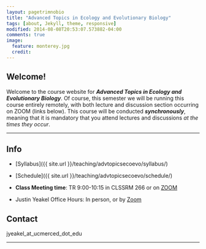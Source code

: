 ```yaml
---
layout: pagetrimnobio
title: "Advanced Topics in Ecology and Evolutionary Biology"
tags: [about, Jekyll, theme, responsive]
modified: 2014-08-08T20:53:07.573882-04:00
comments: true
image:
  feature: monterey.jpg
  credit:
---
```


## Welcome!
Welcome to the course website for ***Advanced Topics in Ecology and Evolutionary Biology***. Of course, this semester we will be running this course entirely remotely, with both lecture and discussion section occurring on ZOOM (links below). This course will be conducted ***synchronously***, meaning that it is mandatory that you attend lectures and discussions *at the times they occur*.

---

## Info
*	[Syllabus]({{ site.url }}/teaching/advtopicsecoevo/syllabus/)  
* [Schedule]({{ site.url }}/teaching/advtopicsecoevo/schedule/)  

*	**Class Meeting time**: TR 9:00-10:15 in CLSSRM 266 or on [ZOOM]()  

*	Justin Yeakel Office Hours: In person, or by [Zoom]()  

## Contact
jyeakel_at_ucmerced_dot_edu

---
